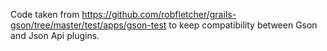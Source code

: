 
Code taken from https://github.com/robfletcher/grails-gson/tree/master/test/apps/gson-test to keep compatibility between Gson and Json Api plugins.
